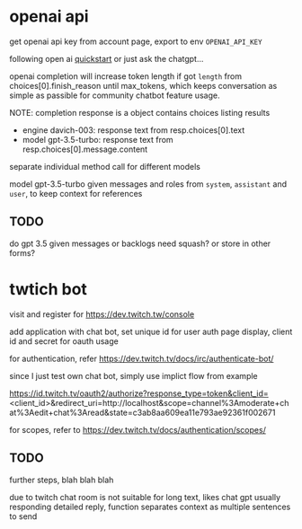 
# openai api #

get openai api key from account page, export to env `OPENAI_API_KEY`

following open ai [quickstart](https://beta.openai.com/docs/quickstart)
or just ask the chatgpt...

openai completion will increase token length if got `length` from choices[0].finish_reason until max_tokens, which keeps conversation as simple as passible for community chatbot feature usage.

NOTE: completion response is a object contains choices listing results
- engine davich-003: response text from resp.choices[0].text
- model gpt-3.5-turbo: response text from resp.choices[0].message.content

separate individual method call for different models

model gpt-3.5-turbo given messages and roles from `system`, `assistant` and `user`, to keep context for references

## TODO ##
do gpt 3.5 given messages or backlogs need squash? or store in other forms?


# twtich bot #

visit and register for https://dev.twitch.tw/console

add application with chat bot, set unique id for user auth page display, client id and secret for oauth usage

for authentication, refer https://dev.twitch.tv/docs/irc/authenticate-bot/

since I just test own chat bot, simply use implict flow from example

https://id.twitch.tv/oauth2/authorize?response_type=token&client_id=<client_id>&redirect_uri=http://localhost&scope=channel%3Amoderate+chat%3Aedit+chat%3Aread&state=c3ab8aa609ea11e793ae92361f002671

for scopes, refer to https://dev.twitch.tv/docs/authentication/scopes/


## TODO ## 
further steps, blah blah blah

due to twitch chat room is not suitable for long text, likes chat gpt usually responding detailed reply, function separates context as multiple sentences to send
